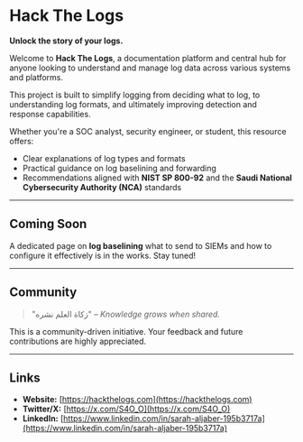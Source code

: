 # Hack The Logs

**Unlock the story of your logs.**

Welcome to **Hack The Logs**, a documentation platform and central hub for anyone looking to understand and manage log data across various systems and platforms.

This project is built to simplify logging from deciding what to log, to understanding log formats, and ultimately improving detection and response capabilities.

Whether you're a SOC analyst, security engineer, or student, this resource offers:

- Clear explanations of log types and formats  
- Practical guidance on log baselining and forwarding  
- Recommendations aligned with **NIST SP 800-92** and the **Saudi National Cybersecurity Authority (NCA)** standards  

---

## Coming Soon

A dedicated page on **log baselining** what to send to SIEMs and how to configure it effectively is in the works. Stay tuned!

---

## Community

> "زكاة العلم نشره" – *Knowledge grows when shared.*

This is a community-driven initiative. Your feedback and future contributions are highly appreciated.

---

## Links

- **Website:** [https://hackthelogs.com](https://hackthelogs.com)  
- **Twitter/X:** [https://x.com/S4O_O](https://x.com/S4O_O)  
- **LinkedIn:** [https://www.linkedin.com/in/sarah-aljaber-195b3717a](https://www.linkedin.com/in/sarah-aljaber-195b3717a)

